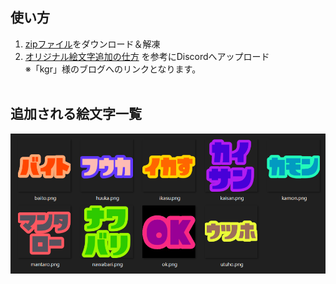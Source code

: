 ## 使い方

1. [zipファイル](https://github.com/YuiFutao/discord-emoji-pack/raw/splatoon3/splatoon3-emoji-pack.zip)をダウンロード＆解凍
2. [オリジナル絵文字追加の仕方](https://eigowl.com/discord-emoji-add/#chapter-3) を参考にDiscordへアップロード <br>
  ※「kgr」様のブログへのリンクとなります。
<br><br>

## 追加される絵文字一覧
![](https://raw.githubusercontent.com/YuiFutao/discord-emoji-pack/splatoon3/thumbnail.png)
